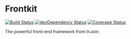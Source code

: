 # Frontkit

[![Build Status](https://travis-ci.org/injoin/frontkit.svg?branch=master)](https://travis-ci.org/injoin/frontkit)
[![devDependency Status](https://david-dm.org/injoin/frontkit/dev-status.svg)](https://david-dm.org/injoin/frontkit#info=devDependencies)
[![Coverage Status](https://img.shields.io/coveralls/injoin/frontkit.svg)](https://coveralls.io/r/injoin/frontkit?branch=master)

The powerful front-end framework from InJoin.
